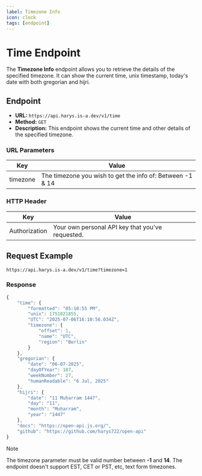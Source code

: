 ```yaml
---
label: Timezone Info
icon: clock
tags: [endpoint]
---
```


# Time Endpoint
The **Timezone Info** endpoint allows you to retrieve the details of the specified timezone. It can show the current time, unix timestamp, today's date with both gregorian and hijri.

## Endpoint
- **URL:** `https://api.harys.is-a.dev/v1/time`
- **Method:** `GET`
- **Description:** This endpoint shows the current time and other details of the specified timezone.

### URL Parameters
| Key  | Value |
| ------------- | ------------- |
| timezone  | The timezone you wish to get the info of: Between -1 & 14 |

### HTTP Header
| Key  | Value |
| ------------- | ------------- |
| Authorization  | Your own personal API key that you've requested. |

## Request Example
```
https://api.harys.is-a.dev/v1/time?timezone=1
```

### Response
```js
{
    "time": {
        "formatted": "05:10:55 PM",
        "unix": 1751821855,
        "UTC": "2025-07-06T16:10:56.034Z",
        "timezone": {
            "offset": 1,
            "name": "UTC",
            "region": "Berlin"
        }
    },
    "gregorian": {
        "date": "06-07-2025",
        "dayOfYear": 187,
        "weekNumber": 27,
        "humanReadable": "6 Jul, 2025"
    },
    "hijri": {
        "date": "11 Muḥarram 1447",
        "day": "11",
        "month": "Muḥarram",
        "year": "1447"
    },
    "docs": "https://open-api.js.org/",
    "github": "https://github.com/harys722/open-api"
}
```

> [!NOTE]
> The timezone parameter must be valid number between **-1** and **14**. The endpoint doesn't support EST, CET or PST, etc, text form timezones.
